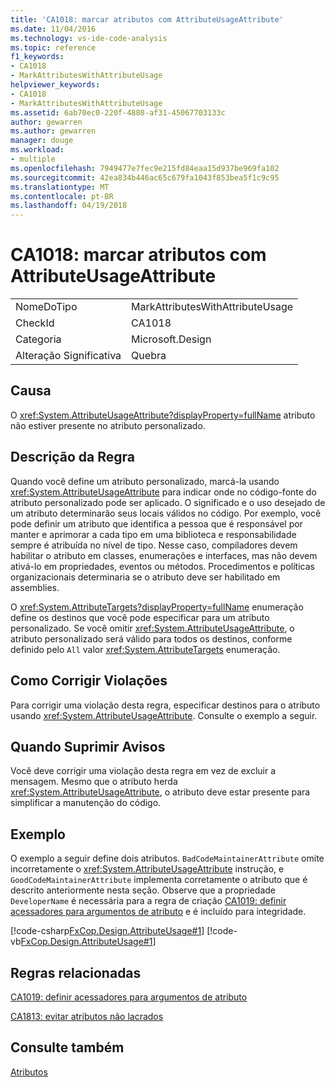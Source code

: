 ```yaml
---
title: 'CA1018: marcar atributos com AttributeUsageAttribute'
ms.date: 11/04/2016
ms.technology: vs-ide-code-analysis
ms.topic: reference
f1_keywords:
- CA1018
- MarkAttributesWithAttributeUsage
helpviewer_keywords:
- CA1018
- MarkAttributesWithAttributeUsage
ms.assetid: 6ab70ec0-220f-4880-af31-45067703133c
author: gewarren
ms.author: gewarren
manager: douge
ms.workload:
- multiple
ms.openlocfilehash: 7949477e7fec9e215fd84eaa15d937be969fa102
ms.sourcegitcommit: 42ea834b446ac65c679fa1043f853bea5f1c9c95
ms.translationtype: MT
ms.contentlocale: pt-BR
ms.lasthandoff: 04/19/2018
---
```

# <a name="ca1018-mark-attributes-with-attributeusageattribute"></a>CA1018: marcar atributos com AttributeUsageAttribute
|||
|-|-|
|NomeDoTipo|MarkAttributesWithAttributeUsage|
|CheckId|CA1018|
|Categoria|Microsoft.Design|
|Alteração Significativa|Quebra|

## <a name="cause"></a>Causa
 O <xref:System.AttributeUsageAttribute?displayProperty=fullName> atributo não estiver presente no atributo personalizado.

## <a name="rule-description"></a>Descrição da Regra
 Quando você define um atributo personalizado, marcá-la usando <xref:System.AttributeUsageAttribute> para indicar onde no código-fonte do atributo personalizado pode ser aplicado. O significado e o uso desejado de um atributo determinarão seus locais válidos no código. Por exemplo, você pode definir um atributo que identifica a pessoa que é responsável por manter e aprimorar a cada tipo em uma biblioteca e responsabilidade sempre é atribuída no nível de tipo. Nesse caso, compiladores devem habilitar o atributo em classes, enumerações e interfaces, mas não devem ativá-lo em propriedades, eventos ou métodos. Procedimentos e políticas organizacionais determinaria se o atributo deve ser habilitado em assemblies.

 O <xref:System.AttributeTargets?displayProperty=fullName> enumeração define os destinos que você pode especificar para um atributo personalizado. Se você omitir <xref:System.AttributeUsageAttribute>, o atributo personalizado será válido para todos os destinos, conforme definido pelo `All` valor <xref:System.AttributeTargets> enumeração.

## <a name="how-to-fix-violations"></a>Como Corrigir Violações
 Para corrigir uma violação desta regra, especificar destinos para o atributo usando <xref:System.AttributeUsageAttribute>. Consulte o exemplo a seguir.

## <a name="when-to-suppress-warnings"></a>Quando Suprimir Avisos
 Você deve corrigir uma violação desta regra em vez de excluir a mensagem. Mesmo que o atributo herda <xref:System.AttributeUsageAttribute>, o atributo deve estar presente para simplificar a manutenção do código.

## <a name="example"></a>Exemplo
 O exemplo a seguir define dois atributos. `BadCodeMaintainerAttribute` omite incorretamente o <xref:System.AttributeUsageAttribute> instrução, e `GoodCodeMaintainerAttribute` implementa corretamente o atributo que é descrito anteriormente nesta seção. Observe que a propriedade `DeveloperName` é necessária para a regra de criação [CA1019: definir acessadores para argumentos de atributo](../code-quality/ca1019-define-accessors-for-attribute-arguments.md) e é incluído para integridade.

 [!code-csharp[FxCop.Design.AttributeUsage#1](../code-quality/codesnippet/CSharp/ca1018-mark-attributes-with-attributeusageattribute_1.cs)]
 [!code-vb[FxCop.Design.AttributeUsage#1](../code-quality/codesnippet/VisualBasic/ca1018-mark-attributes-with-attributeusageattribute_1.vb)]

## <a name="related-rules"></a>Regras relacionadas
 [CA1019: definir acessadores para argumentos de atributo](../code-quality/ca1019-define-accessors-for-attribute-arguments.md)

 [CA1813: evitar atributos não lacrados](../code-quality/ca1813-avoid-unsealed-attributes.md)

## <a name="see-also"></a>Consulte também
 [Atributos](/dotnet/standard/design-guidelines/attributes)